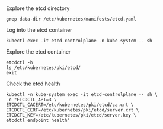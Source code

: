 <br>

Explore the etcd directory
```
grep data-dir /etc/kubernetes/manifests/etcd.yaml
```

Log into the etcd container
```
kubectl exec -it etcd-controlplane -n kube-system -- sh
```

Explore the etcd container
```
etcdctl -h
ls /etc/kubernetes/pki/etcd/
exit
```

Check the etcd health
```
kubectl -n kube-system exec -it etcd-controlplane -- sh \
-c "ETCDCTL_API=3 \
ETCDCTL_CACERT=/etc/kubernetes/pki/etcd/ca.crt \
ETCDCTL_CERT=/etc/kubernetes/pki/etcd/server.crt \
ETCDCTL_KEY=/etc/kubernetes/pki/etcd/server.key \
etcdctl endpoint health"
```